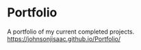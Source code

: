 # Portfolio
A portfolio of my current completed projects.
https://johnsonjisaac.github.io/Portfolio/
